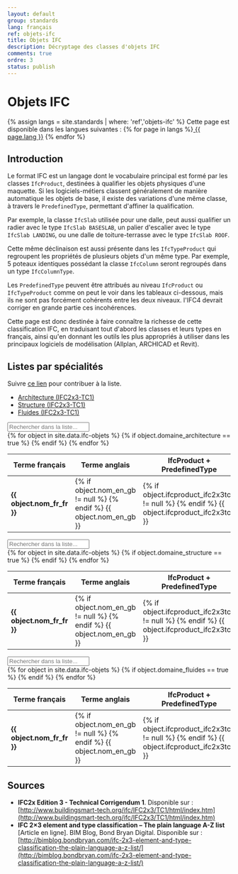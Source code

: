 ```yaml
---
layout: default
group: standards
lang: français
ref: objets-ifc
title: Objets IFC
description: Décryptage des classes d'objets IFC
comments: true
ordre: 3
status: publish
---
```


# Objets IFC

{% assign langs = site.standards | where: 'ref','objets-ifc' %}
Cette page est disponible dans les langues suivantes : {% for page in langs %}<a class="btn btn-outline-dark btn-sm" href="{{ page.url }}" role="button"><i class="fa fa-globe" aria-hidden="true"></i> {{ page.lang }}</a> {% endfor %}

## Introduction

Le format IFC est un langage dont le vocabulaire principal est formé par les classes `IfcProduct`, destinées à qualifier les objets physiques d'une maquette. Si les logiciels-métiers classent généralement de manière automatique les objets de base, il existe des variations d'une même classe, à travers le `PredefinedType`, permettant d'affiner la qualification.

Par exemple, la classe `IfcSlab` utilisée pour une dalle, peut aussi qualifier un radier avec le type `IfcSlab BASESLAB`, un palier d'escalier avec le type `IfcSlab LANDING`, ou une dalle de toiture-terrasse avec le type `IfcSlab ROOF`.

Cette même déclinaison est aussi présente dans les `IfcTypeProduct` qui regroupent les propriétés de plusieurs objets d'un même type. Par exemple, 5 poteaux identiques possédant la classe `IfcColumn` seront regroupés dans un type `IfcColumnType`.

Les `PredefinedType` peuvent être attribués au niveau `IfcProduct` ou `IfcTypeProduct` comme on peut le voir dans les tableaux ci-dessous, mais ils ne sont pas forcément cohérents entre les deux niveaux. l'IFC4 devrait corriger en grande partie ces incohérences.

Cette page est donc destinée à faire connaître la richesse de cette classification IFC, en traduisant tout d'abord les classes et leurs types en français, ainsi qu'en donnant les outils les plus appropriés à utiliser dans les principaux logiciels de modélisation (Allplan, ARCHICAD et Revit).

## Listes par spécialités

Suivre [ce lien](https://github.com/bimstandards/bimstandards/edit/gh-pages/_data/ifc-objets.yml) pour contribuer à la liste.

<ul class="nav nav-tabs" id="myTab" role="tablist">
  <li class="nav-item">
    <a class="nav-link active" data-toggle="tab" href="#domaine_architectural" role="tab" aria-controls="domaine_architectural" rel="nofollow">Architecture (IFC2x3-TC1)</a>
  </li>
  <li class="nav-item">
    <a class="nav-link" data-toggle="tab" href="#domaine_structurel" role="tab" aria-controls="domaine_structurel" rel="nofollow">Structure (IFC2x3-TC1)</a>
  </li>
  <li class="nav-item">
    <a class="nav-link" data-toggle="tab" href="#domaine_fluides" role="tab" aria-controls="domaine_fluides" rel="nofollow">Fluides (IFC2x3-TC1)</a>
  </li>
</ul>

<div class="tab-content">
  <div class="tab-pane active" id="domaine_architectural" role="tabpanel">
    <div id="table-domaine-architectural">
      <table class="table table-responsive table-sm table-hover">
        <div class="form-group">
          <div class="input-group">
            <div class="input-group-addon"><i class="fa fa-search"></i></div>
            <input class="search fuzzy-search form-control" id="test" placeholder="Rechercher dans la liste..." />
          </div>
        </div>
        <thead>
          <tr>
            <th>Terme français</th>
            <th>Terme anglais</th>
            <th>IfcProduct + PredefinedType</th>
            <th>IfcTypeProduct + PredefinedType</th>
            <th>Outil Allplan</th>
            <th>Outil ARCHICAD</th>
            <th>Outil Revit</th>
          </tr>
        </thead>
        <tbody class="list">
          {% for object in site.data.ifc-objets %}
            {% if object.domaine_architecture == true %}
            <tr>
              <td class="fr_fr"><b>{{ object.nom_fr_fr }}</b></td>
              <td class="en_gb">
                {% if object.nom_en_gb != null %}
                  <a href="https://www.google.fr/search?q={{ object.nom_en_gb | downcase }}" target="_blank" data-proofer-ignore><i class="fa fa-search"></i></a>
                  <a href="https://translate.google.com/#en/fr/{{ object.nom_en_gb | downcase }}" target="_blank" data-proofer-ignore><i class="fa fa-globe"></i></a>
                {% endif %}
                {{ object.nom_en_gb }}
              </td>
              <td class="ifcproduct">
                {% if object.ifcproduct_ifc2x3tc1 != null %}
                  <a href="https://www.google.fr/search?q={{ object.ifcproduct_ifc2x3tc1 | downcase }}" target="_blank"><i class="fa fa-search" data-proofer-ignore></i></a>
                {% endif %}
                {{ object.ifcproduct_ifc2x3tc1 }}
              </td>
              <td class="ifctypeproduct">
                {% if object.ifctypeproduct_ifc2x3tc1 != null %}
                  <a href="https://www.google.fr/search?q={{ object.ifctypeproduct_ifc2x3tc1 | downcase }}" target="_blank" data-proofer-ignore><i class="fa fa-search"></i></a>
                {% endif %}
                {{ object.ifctypeproduct_ifc2x3tc1 }}
              </td>
              <td class="outil_allplan">{{ object.allplan }}</td>
              <td class="outil_archicad">{{ object.archicad }}</td>
              <td class="outil_revit">{{ object.revit }}</td>
            </tr>
            {% endif %}
          {% endfor %}
        </tbody>
      </table>
    </div>
  </div>
  <div class="tab-pane" id="domaine_structurel" role="tabpanel">
    <div id="table-domaine-structurel">
      <table class="table table-responsive table-sm table-hover">
        <div class="form-group">
          <div class="input-group">
            <div class="input-group-addon"><i class="fa fa-search"></i></div>
            <input class="search fuzzy-search form-control" id="test" placeholder="Rechercher dans la liste..." />
          </div>
        </div>
        <thead>
          <tr>
            <th>Terme français</th>
            <th>Terme anglais</th>
            <th>IfcProduct + PredefinedType</th>
            <th>IfcTypeProduct + PredefinedType</th>
            <th>Outil Allplan</th>
            <th>Outil ARCHICAD</th>
            <th>Outil Revit</th>
          </tr>
        </thead>
        <tbody class="list">
          {% for object in site.data.ifc-objets %}
            {% if object.domaine_structure == true %}
            <tr>
              <td class="fr_fr"><b>{{ object.nom_fr_fr }}</b></td>
              <td class="en_gb">
                {% if object.nom_en_gb != null %}
                  <a href="https://www.google.fr/search?q={{ object.nom_en_gb | downcase }}" target="_blank" data-proofer-ignore><i class="fa fa-search"></i></a>
                  <a href="https://translate.google.com/#en/fr/{{ object.nom_en_gb | downcase }}" target="_blank" data-proofer-ignore><i class="fa fa-globe"></i></a>
                {% endif %}
                {{ object.nom_en_gb }}
              </td>
              <td class="ifcproduct">
                {% if object.ifcproduct_ifc2x3tc1 != null %}
                  <a href="https://www.google.fr/search?q={{ object.ifcproduct_ifc2x3tc1 | downcase }}" target="_blank" data-proofer-ignore><i class="fa fa-search"></i></a>
                {% endif %}
                {{ object.ifcproduct_ifc2x3tc1 }}
              </td>
              <td class="ifctypeproduct">
                {% if object.ifctypeproduct_ifc2x3tc1 != null %}
                  <a href="https://www.google.fr/search?q={{ object.ifctypeproduct_ifc2x3tc1 | downcase }}" target="_blank" data-proofer-ignore><i class="fa fa-search"></i></a>
                {% endif %}
                {{ object.ifctypeproduct_ifc2x3tc1 }}
              </td>
              <td class="outil_allplan">{{ object.allplan }}</td>
              <td class="outil_archicad">{{ object.archicad }}</td>
              <td class="outil_revit">{{ object.revit }}</td>
            </tr>
            {% endif %}
          {% endfor %}
        </tbody>
      </table>
    </div>
  </div>
  <div class="tab-pane" id="domaine_fluides" role="tabpanel">
    <div id="table-domaine-fluides">
      <table class="table table-responsive table-sm table-hover">
        <div class="form-group">
          <div class="input-group">
            <div class="input-group-addon"><i class="fa fa-search"></i></div>
            <input class="search fuzzy-search form-control" id="test" placeholder="Rechercher dans la liste..." />
          </div>
        </div>
        <thead>
          <tr>
            <th>Terme français</th>
            <th>Terme anglais</th>
            <th>IfcProduct + PredefinedType</th>
            <th>IfcTypeProduct + PredefinedType</th>
            <th>Outil Allplan</th>
            <th>Outil ARCHICAD</th>
            <th>Outil Revit</th>
          </tr>
        </thead>
        <tbody class="list">
          {% for object in site.data.ifc-objets %}
            {% if object.domaine_fluides == true %}
            <tr>
              <td class="fr_fr"><b>{{ object.nom_fr_fr }}</b></td>
              <td class="en_gb">
                {% if object.nom_en_gb != null %}
                  <a href="https://www.google.fr/search?q={{ object.nom_en_gb | downcase }}" target="_blank" data-proofer-ignore><i class="fa fa-search"></i></a>
                  <a href="https://translate.google.com/#en/fr/{{ object.nom_en_gb | downcase }}" target="_blank" data-proofer-ignore><i class="fa fa-globe"></i></a>
                {% endif %}
                {{ object.nom_en_gb }}
              </td>
              <td class="ifcproduct">
                {% if object.ifcproduct_ifc2x3tc1 != null %}
                  <a href="https://www.google.fr/search?q={{ object.ifcproduct_ifc2x3tc1 | downcase }}" target="_blank" data-proofer-ignore><i class="fa fa-search"></i></a>
                {% endif %}
                {{ object.ifcproduct_ifc2x3tc1 }}
              </td>
              <td class="ifctypeproduct">
                {% if object.ifctypeproduct_ifc2x3tc1 != null %}
                  <a href="https://www.google.fr/search?q={{ object.ifctypeproduct_ifc2x3tc1 | downcase }}" target="_blank" data-proofer-ignore><i class="fa fa-search"></i></a>
                {% endif %}
                {{ object.ifctypeproduct_ifc2x3tc1 }}
              </td>
              <td class="outil_allplan">{{ object.allplan }}</td>
              <td class="outil_archicad">{{ object.archicad }}</td>
              <td class="outil_revit">{{ object.revit }}</td>
            </tr>
            {% endif %}
          {% endfor %}
        </tbody>
      </table>
    </div>
  </div>
</div>

## Sources

* **IFC2x Edition 3 - Technical Corrigendum 1**. Disponible sur : [http://www.buildingsmart-tech.org/ifc/IFC2x3/TC1/html/index.htm](http://www.buildingsmart-tech.org/ifc/IFC2x3/TC1/html/index.htm)
* **IFC 2×3 element and type classification – The plain language A-Z list** [Article en ligne]. BIM Blog, Bond Bryan Digital. Disponible sur : [http://bimblog.bondbryan.com/ifc-2x3-element-and-type-classification-the-plain-language-a-z-list/](http://bimblog.bondbryan.com/ifc-2x3-element-and-type-classification-the-plain-language-a-z-list/)
